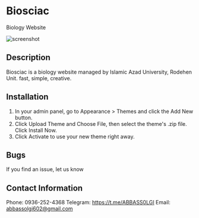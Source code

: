# Biosciac
Biology Website

![screenshot](https://github.com/user-attachments/assets/d16763b9-4bee-4630-b1fe-7d5e0e5a7159)

## Description 

Biosciac is a biology website managed by Islamic Azad University, Rodehen Unit. fast, simple, creative.

## Installation

1. In your admin panel, go to Appearance > Themes and click the Add New button.
2. Click Upload Theme and Choose File, then select the theme's .zip file. Click Install Now.
3. Click Activate to use your new theme right away.

## Bugs
If you find an issue, let us know

## Contact Information

Phone: 0936-252-4368
Telegram: https://t.me/ABBASS0LGI
Email: abbassolgi602@gmail.com
